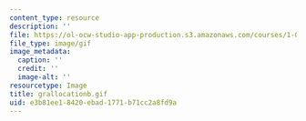 ```yaml
---
content_type: resource
description: ''
file: https://ol-ocw-studio-app-production.s3.amazonaws.com/courses/1-012-introduction-to-civil-engineering-design-spring-2002/e3b81ee18420ebad1771b71cc2a8fd9a_grallocationb.gif
file_type: image/gif
image_metadata:
  caption: ''
  credit: ''
  image-alt: ''
resourcetype: Image
title: grallocationb.gif
uid: e3b81ee1-8420-ebad-1771-b71cc2a8fd9a
---
```


